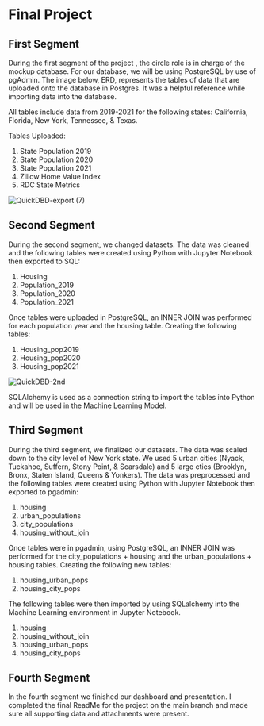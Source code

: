 # Final Project

## First Segment
During the first segment of the project , the circle role is in charge of the mockup database. For our database, we will be using PostgreSQL by use of pgAdmin. The image below, ERD, represents the tables of data that are uploaded onto the database in Postgres. It was a helpful reference while importing data into the database.

All tables include data from 2019-2021 for the following states: California, Florida, New York, Tennessee, & Texas.

Tables Uploaded: 
1. State Population 2019
2. State Population 2020
3. State Population 2021
4. Zillow Home Value Index
5. RDC State Metrics

![QuickDBD-export (7)](https://user-images.githubusercontent.com/101649525/198473506-8871c4dd-50eb-4ff8-bb2c-ecb1eb9cf8ac.png)


## Second Segment 
During the second segment, we changed datasets. The data was cleaned and the following tables were created using Python with Jupyter Notebook then exported to SQL:

1. Housing
2. Population_2019
3. Population_2020
4. Population_2021

Once tables were uploaded in PostgreSQL, an INNER JOIN was performed for each population year and the housing table. Creating the following tables:

1. Housing_pop2019
2. Housing_pop2020
3. Housing_pop2021


![QuickDBD-2nd](https://user-images.githubusercontent.com/101649525/199623884-8ebb786c-6118-4e75-9b26-90e797b9c267.png)

SQLAlchemy is used as a connection string to import the tables into Python and will be used in the Machine Learning Model.

## Third Segment
During the third segment, we finalized our datasets. The data was scaled down to the city level of New York state. We used 5 urban cities (Nyack, Tuckahoe, Suffern, Stony Point, & Scarsdale) and 5 large cties (Brooklyn, Bronx, Staten Island, Queens & Yonkers). The data was preprocessed and the following tables were created using Python with Jupyter Notebook then exported to pgadmin:

1. housing
2. urban_populations
3. city_populations
4. housing_without_join

Once tables were in pgadmin, using PostgreSQL, an INNER JOIN was performed for the city_populations + housing and the urban_populations + housing tables. Creating the following new tables:

1. housing_urban_pops
2. housing_city_pops


The following tables were then imported by using SQLalchemy into the Machine Learning environment in Jupyter Notebook. 
1. housing
2. housing_without_join
3. housing_urban_pops
4. housing_city_pops


## Fourth Segment

In the fourth segment we finished our dashboard and presentation. I completed the final ReadMe for the project on the main branch and made sure all supporting data and attachments were present.
